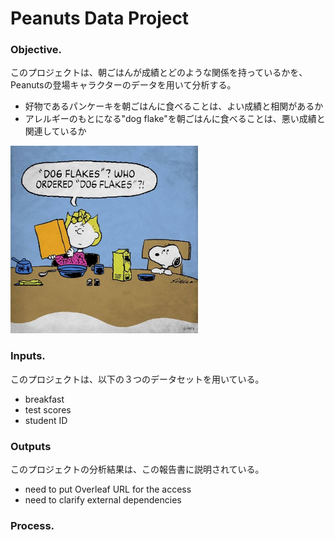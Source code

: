 # Peanuts Data Project

### Objective.
このプロジェクトは、朝ごはんが成績とどのような関係を持っているかを、Peanutsの登場キャラクターのデータを用いて分析する。
- 好物であるパンケーキを朝ごはんに食べることは、よい成績と相関があるか
- アレルギーのもとになる"dog flake"を朝ごはんに食べることは、悪い成績と関連しているか

 <img src="00_cover/images/dogflakes.jpg" alt="drawing" width="300"/>

### Inputs.
このプロジェクトは、以下の３つのデータセットを用いている。
- breakfast
- test scores
- student ID

### Outputs
このプロジェクトの分析結果は、この報告書に説明されている。

- need to put Overleaf URL for the access
- need to clarify external dependencies

### Process.
